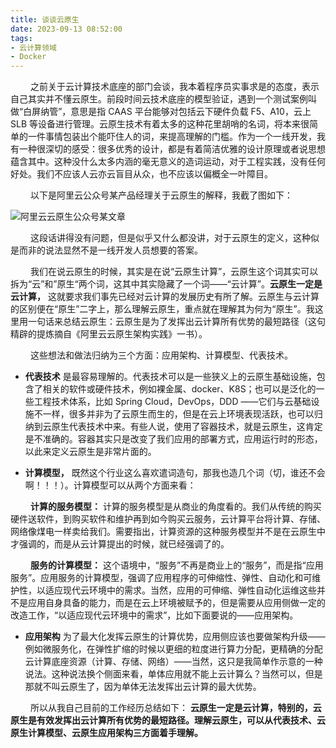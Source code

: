```yaml
---
title: 谈谈云原生
date: 2023-09-13 08:52:00
tags:
- 云计算领域
- Docker
---
```



&ensp;&ensp;&ensp;&ensp; 之前关于云计算技术底座的部门会谈，我本着程序员实事求是的态度，表示自己其实并不懂云原生。前段时间云技术底座的模型验证，遇到一个测试案例叫做“白屏纳管”，意思是指 CAAS 平台能够对包括云下硬件负载 F5、A10，云上 SLB 等设备进行管理。云原生技术有着太多的这种花里胡哨的名词，将本来很简单的一件事情包装出个能吓住人的词，来提高理解的门槛。作为一个一线开发，我有一种很深切的感受：很多优秀的设计，都是有着简洁优雅的设计原理或者说思想蕴含其中。这种没什么太多内涵的毫无意义的造词运动，对于工程实践，没有任何好处。我们不应该人云亦云盲目从众，也不应该以偏概全一叶障目。

&ensp;&ensp;&ensp;&ensp; 以下是阿里云公众号某产品经理关于云原生的解释，我截了图如下：

![阿里云云原生公众号某文章](/pic/工程/云计算/云原生/谈谈什么是云原生/阿里云云原生公众号某文章.jpg)

&ensp;&ensp;&ensp;&ensp; 这段话讲得没有问题，但是似乎又什么都没讲，对于云原生的定义，这种似是而非的说法显然不是一线开发人员想要的答案。

&ensp;&ensp;&ensp;&ensp; 我们在说云原生的时候，其实是在说“云原生计算”，云原生这个词其实可以拆为“云”和”原生“两个词，这其中其实隐藏了一个词——“云计算”。__云原生一定是云计算，__ 这就要求我们事先已经对云计算的发展历史有所了解。云原生与云计算的区别便在“原生”二字上，那么理解云原生，重点就在理解其为何为“原生”。我这里用一句话来总结云原生：云原生是为了发挥出云计算所有优势的最短路径（这句精辟的提炼摘自《阿里云云原生架构实践》一书）。

&ensp;&ensp;&ensp;&ensp; 这些想法和做法归纳为三个方面：应用架构、计算模型、代表技术。

* __代表技术__ 是最容易理解的。代表技术可以是一些狭义上的云原生基础设施，包含了相关的软件或硬件技术，例如裸金属、docker、K8S；也可以是泛化的一些工程技术体系，比如 Spring Cloud，DevOps，DDD ——它们与云基础设施不一样，很多并非为了云原生而生的，但是在云上环境表现活跃，也可以归纳到云原生代表技术中来。有些人说，使用了容器技术，就是云原生，这肯定是不准确的。容器其实只是改变了我们应用的部署方式，应用运行时的形态，以此来定义云原生是非常片面的。


* __计算模型，__ 既然这个行业这么喜欢遣词造句，那我也造几个词（切，谁还不会啊！！！）。计算模型可以从两个方面来看：

&ensp;&ensp;&ensp;&ensp; __计算的服务模型：__ 计算的服务模型是从商业的角度看的。我们从传统的购买硬件送软件，到购买软件和维护再到如今购买云服务，云计算平台将计算、存储、网络像煤电一样卖给我们。需要指出，计算资源的这种服务模型并不是在云原生中才强调的，而是从云计算提出的时候，就已经强调了的。

&ensp;&ensp;&ensp;&ensp; __服务的计算模型：__ 这个语境中，“服务”不再是商业上的“服务”，而是指“应用服务”。应用服务的计算模型，强调了应用程序的可伸缩性、弹性、自动化和可维护性，以适应现代云环境中的需求。当然，应用的可伸缩、弹性自动化运维这些并不是应用自身具备的能力，而是在云上环境被赋予的，但是需要从应用侧做一定的改造工作，“以适应现代云环境中的需求”，比如下面要说的——应用架构。

* __应用架构__ 为了最大化发挥云原生的计算优势，应用侧应该也要做架构升级——例如微服务化，在弹性扩缩的时候以更细的粒度进行算力分配，更精确的分配云计算底座资源（计算、存储、网络）——当然，这只是我简单作示意的一种说法。这种说法换个侧面来看，单体应用就不能上云计算么？当然可以，但是那就不叫云原生了，因为单体无法发挥出云计算的最大优势。

&ensp;&ensp;&ensp;&ensp; 所以从我自己目前的工作经历总结如下： __云原生一定是云计算，特别的，云原生是有效发挥出云计算所有优势的最短路径。理解云原生，可以从代表技术、云原生计算模型、云原生应用架构三方面着手理解。__

